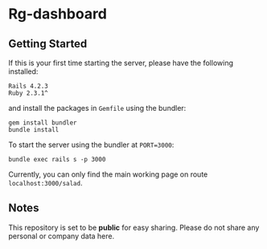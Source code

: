 # Rg-dashboard
## Getting Started
If this is your first time starting the server, please have the following installed:
```
Rails 4.2.3
Ruby 2.3.1^
```
and install the packages in `Gemfile` using the bundler:
```
gem install bundler
bundle install
```
To start the server using the bundler at `PORT=3000`:
```
bundle exec rails s -p 3000
```
Currently, you can only find the main working page on route `localhost:3000/salad`.
## Notes
This repository is set to be **public** for easy sharing. Please do not share any personal or company data here. 
